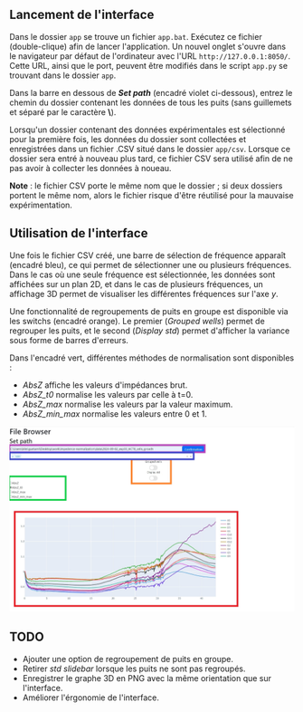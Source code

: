 ## Lancement de l'interface

Dans le dossier `app` se trouve un fichier `app.bat`. Exécutez ce fichier (double-clique) afin de lancer l'application. Un nouvel onglet s'ouvre dans le navigateur par défaut de l'ordinateur avec l'URL `http://127.0.0.1:8050/`. Cette URL, ainsi que le port, peuvent être modifiés dans le script `app.py` se trouvant dans le dossier `app`.

Dans la barre en dessous de ***Set path*** (encadré violet ci-dessous), entrez le chemin du dossier contenant les données de tous les puits (sans guillemets et séparé par le caractère **\\**).

Lorsqu'un dossier contenant des données expérimentales est sélectionné pour la première fois, les données du dossier sont collectées et enregistrées dans un fichier .CSV situé dans le dossier `app/csv`. Lorsque ce dossier sera entré à nouveau plus tard, ce fichier CSV sera utilisé afin de ne pas avoir à collecter les données à noueau.

**Note** : le fichier CSV porte le même nom que le dossier ; si deux dossiers portent le même nom, alors le fichier risque d'être réutilisé pour la mauvaise expérimentation.

## Utilisation de l'interface

Une fois le fichier CSV créé, une barre de sélection de fréquence apparaît (encadré bleu), ce qui permet de sélectionner une ou plusieurs fréquences. Dans le cas où une seule fréquence est sélectionnée, les données sont affichées sur un plan 2D, et dans le cas de plusieurs fréquences, un affichage 3D permet de visualiser les différentes fréquences sur l'axe *y*.

Une fonctionnalité de regroupements de puits en groupe est disponible via les switchs (encadré orange). Le premier (*Grouped wells*) permet de regrouper les puits, et le second (*Display std*) permet d'afficher la variance sous forme de barres d'erreurs.

Dans l'encadré vert, différentes méthodes de normalisation sont disponibles :

* *AbsZ* affiche les valeurs d'impédances brut.
* *AbsZ_t0* normalise les valeurs par celle à t=0.
* *AbsZ_max* normalise les valeurs par la valeur maximum.
* *AbsZ_min_max* normalise les valeurs entre 0 et 1.

![](./capture.jpeg)

## TODO

* Ajouter une option de regroupement de puits en groupe.
* Retirer *std slidebar* lorsque les puits ne sont pas regroupés.
* Enregistrer le graphe 3D en PNG avec la même orientation que sur l'interface.
* Améliorer l'érgonomie de l'interface.
